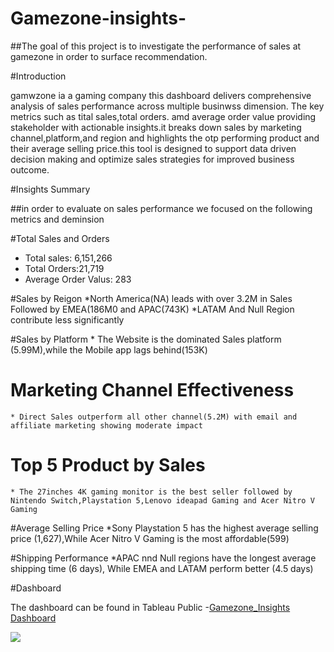 # Gamezone-insights-
##The goal of this project is to investigate the performance of sales at gamezone in order to surface recommendation. 

#Introduction  

 gamwzone ia a gaming company this dashboard delivers  comprehensive analysis of sales performance across multiple businwss dimension. The key metrics such as tital sales,total orders. amd average order value providing stakeholder with actionable insights.it breaks down sales by marketing channel,platform,and region and highlights the otp performing product and their average selling price.this tool is designed to support data driven decision making and optimize sales strategies for improved business outcome.

 #Insights Summary 

 ##in order to evaluate on sales performance we focused on the following metrics and deminsion

 #Total Sales and Orders 
   * Total sales: 6,151,266
   * Total Orders:21,719
   * Average Order Valus: 283

 #Sales by Reigon
   *North America(NA) leads with over 3.2M in Sales Followed by EMEA(186M0 and APAC(743K)
   *LATAM And Null Region contribute less significantly

 #Sales by Platform
    * The Website is the dominated Sales platform (5.99M),while the Mobile app lags behind(153K)

 # Marketing Channel Effectiveness
    * Direct Sales outperform all other channel(5.2M) with email and affiliate marketing showing moderate impact 

 # Top 5 Product by Sales
    * The 27inches 4K gaming monitor is the best seller followed by Nintendo Switch,Playstation 5,Lenovo ideapad Gaming and Acer Nitro V Gaming

 #Average Selling Price
    *Sony Playstation 5 has the highest average selling price (1,627),While Acer Nitro V Gaming is the most affordable(599)

 #Shipping Performance 
    *APAC nnd Null regions have the longest average shipping time (6 days), While EMEA and LATAM perform better (4.5 days)

#Dashboard

The dashboard can be found in Tableau Public -<a href="https://github.com/crispgithubs/Gamezone-insights-/blob/main/Gamezone__InsightsDashboard.twbx">Gamezone_Insights Dashboard</a> 

![](images/Dashboard1%(2).png)



   


 
 
